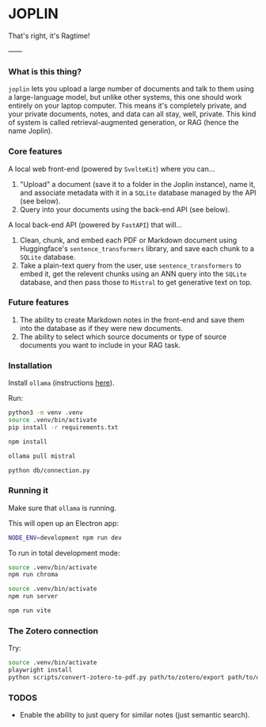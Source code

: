 # JOPLIN

That's right, it's Ragtime!

——

### What is this thing?

`joplin` lets you upload a large number of documents and talk to them using a large-language model, but unlike other systems, this one should work entirely on your laptop computer. This means it's completely private, and your private documents, notes, and data can all stay, well, private. This kind of system is called retrieval-augmented generation, or RAG (hence the name Joplin).

### Core features

A local web front-end (powered by `SvelteKit`) where you can...

1. "Upload" a document (save it to a folder in the Joplin instance), name it, and associate metadata with it in a `SQLite` database managed by the API (see below).
2. Query into your documents using the back-end API (see below).

A local back-end API (powered by `FastAPI`) that will...

1. Clean, chunk, and embed each PDF or Markdown document using Huggingface's `sentence_transformers` library, and save each chunk to a `SQLite` database.
2. Take a plain-text query from the user, use `sentence_transformers` to embed it, get the relevent chunks using an ANN query into the `SQLite` database, and then pass those to `Mistral` to get generative text on top.

### Future features

1. The ability to create Markdown notes in the front-end and save them into the database as if they were new documents.
2. The ability to select which source documents or type of source documents you want to include in your RAG task.


### Installation

Install `ollama` (instructions [here](https://ollama.com/download)).

Run:

```bash
python3 -m venv .venv
source .venv/bin/activate
pip install -r requirements.txt

npm install

ollama pull mistral

python db/connection.py
```

### Running it

Make sure that `ollama` is running.

This will open up an Electron app:

```bash
NODE_ENV=development npm run dev
```

To run in total development mode:

```bash
source .venv/bin/activate
npm run chroma
```

```bash
source .venv/bin/activate
npm run server
```

```bash
npm run vite
```


### The Zotero connection

Try:

```bash
source .venv/bin/activate
playwright install
python scripts/convert-zotero-to-pdf.py path/to/zotero/export path/to/output/dir
```

### TODOS

- Enable the ability to just query for similar notes (just semantic search).